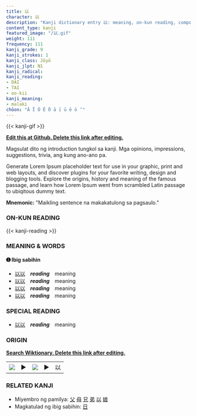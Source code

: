 ```yaml
---
title: 以
character: 以
description: "Kanji dictionary entry 以: meaning, on-kun reading, compounds, origin, related kanji"
content_type: kanji
featured_image: "/以.gif"
weight: 111
frequency: 111
kanji_grade: 9
kanji_strokes: 1
kanji_class: Jōyō
kanji_jlpt: N1
kanji_radical: 
kanji_reading: 
- DAI
- TAI
- oo-kii
kanji_meaning:
- malaki
chōon: "Ā Ī Ū Ē Ō ā ī ū ē ō ’"
---
```

[//]: # (Don't edit the line below. Kanji animated GIF code is automatically generated.)
{{< kanji-gif >}}

[//]: # (Edit below this line.)

**[Edit this at Github. Delete this link after editing.](https://github.com/tim0g/tim/tree/main/content/kanji/以/index.md)**

Magsulat dito ng introduction tungkol sa kanji. Mga opinions, impressions, suggestions, trivia, ang kung ano-ano pa.

Generate Lorem Ipsum placeholder text for use in your graphic, print and web layouts, and discover plugins for your favorite writing, design and blogging tools. Explore the origins, history and meaning of the famous passage, and learn how Lorem Ipsum went from scrambled Latin passage to ubiqitous dummy text.
 
**Mnemonic:** "Maikling sentence na makakatulong sa pagsaulo."

### ON-KUN READING

[//]: # (Don't edit the line below. ON-KUN READING code is automatically generated.)
{{< kanji-reading >}}

### MEANING & WORDS

#### ➊ **Ibig sabihin**
  - [以](../以)[以](../以)　***reading***　meaning
  - [以](../以)[以](../以)　***reading***　meaning
  - [以](../以)[以](../以)　***reading***　meaning
  - [以](../以)[以](../以)　***reading***　meaning

### SPECIAL READING
  - [以](../以)[以](../以)　***reading***　meaning

### ORIGIN

**[Search Wiktionary. Delete this link after editing.](https://wiktionary.org/wiki/以)**
<table class="kanji-table"><tr><td>
<img src="60px-以-bronze.svg.png">
</td><td>▶</td><td>
<img src="60px-以-oracle.svg.png">
</td><td>▶</td>
<td class="kanji-origin">以</td>
</tr></table>

### RELATED KANJI
- Miyembro ng pamilya: [父](../父) [母](../母) [兄](../兄) [弟](../弟) [以](../以) [娘](../娘)
- Magkatulad ng ibig sabihin: [日](../日)
